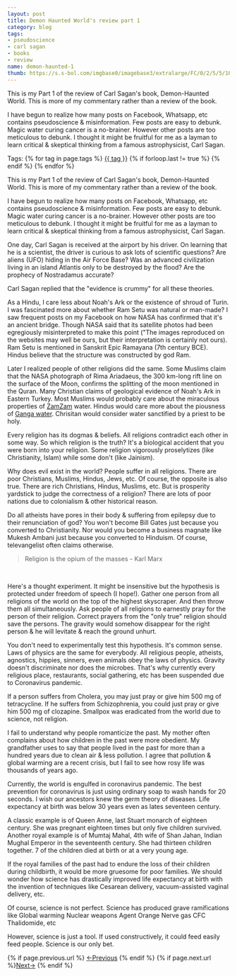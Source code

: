 ```yaml
---
layout: post
title: Demon Haunted World's review part 1
category: blog
tags:
- pseudoscience
- carl sagan
- books
- review
name: demon-haunted-1
thumb: https://s.s-bol.com/imgbase0/imagebase3/extralarge/FC/0/2/5/5/1001004000945520.jpg
---
```


<p>This is my Part 1 of the review of Carl Sagan's book, Demon-Haunted World. This is more of my commentary rather than a review of the book. </p>

I have begun to realize how many posts on Facebook, Whatsapp, etc contains pseudoscience & misinformation. Few posts are easy to debunk. Magic water curing cancer is a no-brainer. However other posts are too meticulous to debunk. I thought it might be fruitful for me as a layman to learn critical & skeptical thinking from a famous astrophysicist, Carl Sagan. <!-- truncate_here -->

<p>Tags: {% for tag in page.tags %} <a class="mytag" href="/tag/{{ tag }}" title="View posts tagged with &quot;{{ tag }}&quot;">{{ tag }}</a>  {% if forloop.last != true %} {% endif %} {% endfor %} </p>

This is my Part 1 of the review of Carl Sagan's book, Demon-Haunted World. This is more of my commentary rather than a review of the book. 

I have begun to realize how many posts on Facebook, Whatsapp, etc contains pseudoscience & misinformation. Few posts are easy to debunk. Magic water curing cancer is a no-brainer. However other posts are too meticulous to debunk. I thought it might be fruitful for me as a layman to learn critical & skeptical thinking from a famous astrophysicist, Carl Sagan.

One day, Carl Sagan is received at the airport by his driver. On learning that he is a scientist, the driver is curious to ask lots of scientific questions? Are aliens (UFO) hiding in the Air Force Base? Was an advanced civilization living in an island Atlantis only to be destroyed by the flood? Are the prophecy of Nostradamus accurate?

Carl Sagan replied that the "evidence is crummy" for all these theories. 

As a Hindu, I care less about Noah's Ark or the existence of shroud of Turin. I was fascinated more about whether Ram Setu was natural or man-made? I saw frequent posts on my Facebook on how NASA has confirmed that it's an ancient bridge. Though NASA said that its satellite photos had been egregiously misinterpreted to make this point ("The images reproduced on the websites may well be ours, but their interpretation is certainly not ours). Ram Setu is mentioned in Sanskrit Epic Ramayana (7th century BCE). Hindus believe that the structure was constructed by god Ram. 

Later I realized people of other religions did the same. Some Muslims claim that the NASA photograph of Rima Ariadaeus, the 300 km-long rift line on the surface of the Moon, confirms the splitting of the moon mentioned in the Quran. Many Christian claims of geological evidence of Noah's Ark in Eastern Turkey. Most Muslims would probably care about the miraculous properties of [ZamZam](https://en.wikipedia.org/wiki/Zamzam_Well) water. Hindus would care more about the piousness of [Ganga water](https://en.wikipedia.org/wiki/Ganges). Chrisitan would consider water sanctified by a priest to be holy. 

Every religion has its dogmas & beliefs. All religions contradict each other in some way. So which religion is the truth? It's a biological accident that you were born into your religion. Some religion vigorously proselytizes (like Christianity, Islam) while some don't (like Jainism).

Why does evil exist in the world? People suffer in all religions. There are poor Christians, Muslims, Hindus, Jews, etc. Of course, the opposite is also true. There are rich Christians, Hindus, Muslims, etc. But is prosperity yardstick to judge the correctness of a religion? There are lots of poor nations due to colonialism & other historical reason.

Do all atheists have pores in their body & suffering from epilepsy due to their renunciation of god? You won't become Bill Gates just because you converted to Christianity. Nor would you become a business magnate like Mukesh Ambani just because you converted to Hinduism. Of course, televangelist often claims otherwise.

<blockquote>
Religion is the opium of the masses - Karl Marx
</blockquote>
<br>

Here's a thought experiment. It might be insensitive but the hypothesis is protected under freedom of speech (I hope!). Gather one person from all religions of the world on the top of the highest skyscraper. And then throw them all simultaneously. Ask people of all religions to earnestly pray for the person of their religion. Correct prayers from the "only true" religion should save the persons. The gravity would somehow disappear for the right person & he will levitate & reach the ground unhurt. 

You don't need to experimentally test this hypothesis. It's common sense. Laws of physics are the same for everybody. All religious people, atheists, agnostics, hippies, sinners, even animals obey the laws of physics. Gravity doesn't discriminate nor does the microbes. That's why currently every religious place, restaurants,  social gathering, etc has been suspended due to Coronavirus pandemic. 

 If a person suffers from Cholera, you may just pray or give him 500 mg of tetracycline. If he suffers from Schizophrenia, you could just pray or give him 500 mg of clozapine. Smallpox was eradicated from the world due to science, not religion. 

I fail to understand why people romanticize the past. My mother often complains about how children in the past were more obedient. My grandfather uses to say that people lived in the past for more than a hundred years due to clean air & less pollution. I agree that pollution & global warming are a recent crisis, but I fail to see how rosy life was thousands of years ago. 

Currently, the world is engulfed in coronavirus pandemic. The best prevention for coronavirus is just using ordinary soap to wash hands for 20 seconds. I wish our ancestors knew the germ theory of diseases. Life expectancy at birth was below 30 years even as lates seventeen century.

A classic example is of Queen Anne, last Stuart monarch of eighteen century. She was pregnant eighteen times but only five children survived. Another royal example is of Mumtaj Mahal, 4th wife of Shan Jahan, Indian Mughal Emperor in the seventeenth century. She had thirteen children together. 7 of the children died at birth or at a very young age. 

If the royal families of the past had to endure the loss of their children during childbirth, it would be more gruesome for poor families. We should wonder how science has drastically improved life expectancy at birth with the invention of techniques like Cesarean delivery, vacuum-assisted vaginal delivery, etc.



Of course, science is not perfect. Science has produced grave ramifications like 
Global warming 
Nuclear weapons
Agent Orange
Nerve gas 
CFC
Thalidomide, etc

However, science is just a tool. If used constructively, it could feed easily feed people.  Science is our only bet.

<nav class="pagination clear" style="padding-bottom:20px;">
{% if page.previous.url %} <a class="prev-item" href="{{page.previous.url}}" title="Previous Post: {{page.previous.title}}">&larr;Previous</a>   {% endif %}  {% if page.next.url %}<a class="next-item" href="{{page.next.url}}" title="Next Post: {{page.next.title}}">Next&rarr;</a>         {% endif %}
</nav>
